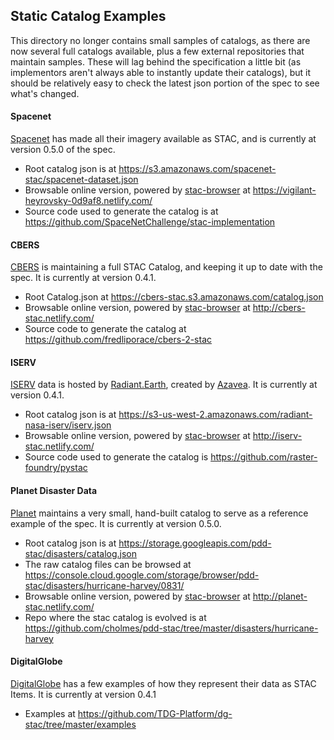 ## Static Catalog Examples

This directory no longer contains small samples of catalogs, as there are now several full catalogs 
available, plus a few external repositories that maintain samples. These will lag behind
the specification a little bit (as implementors aren't always able to instantly update their catalogs),
but it should be relatively easy to check the latest json portion of the spec to see what's changed.

#### Spacenet

[Spacenet](https://spacenetchallenge.github.io/) has made all their imagery available as STAC, and is 
currently at version 0.5.0 of the spec.

* Root catalog json is at https://s3.amazonaws.com/spacenet-stac/spacenet-dataset.json
* Browsable online version, powered by [stac-browser](https://github.com/radiantearth/stac-browser/) at https://vigilant-heyrovsky-0d9af8.netlify.com/
* Source code used to generate the catalog is at https://github.com/SpaceNetChallenge/stac-implementation

#### CBERS

[CBERS](https://en.wikipedia.org/wiki/China%E2%80%93Brazil_Earth_Resources_Satellite_program) is maintaining 
a full STAC Catalog, and keeping it up to date with the spec. It is currently at version 0.4.1.

* Root Catalog.json at https://cbers-stac.s3.amazonaws.com/catalog.json
* Browsable online version, powered by [stac-browser](https://github.com/radiantearth/stac-browser/) at http://cbers-stac.netlify.com/
* Source code to generate the catalog at https://github.com/fredliporace/cbers-2-stac

#### ISERV

[ISERV](https://www.nasa.gov/mission_pages/station/research/experiments/867.html) data is hosted by 
[Radiant.Earth](http://radiant.earth), created by [Azavea](http://azavea.com). It is currently at
version 0.4.1.

* Root catalog json is at https://s3-us-west-2.amazonaws.com/radiant-nasa-iserv/iserv.json
* Browsable online version, powered by [stac-browser](https://github.com/radiantearth/stac-browser/) at http://iserv-stac.netlify.com/
* Source code used to generate the catalog is https://github.com/raster-foundry/pystac

#### Planet Disaster Data

[Planet](http://planet.com) maintains a very small, hand-built catalog to serve as a reference example
of the spec. It is currently at version 0.5.0.

* Root catalog json is at https://storage.googleapis.com/pdd-stac/disasters/catalog.json
* The raw catalog files can be browsed at https://console.cloud.google.com/storage/browser/pdd-stac/disasters/hurricane-harvey/0831/
* Browsable online version, powered by [stac-browser](https://github.com/radiantearth/stac-browser/) at http://planet-stac.netlify.com/
* Repo where the stac catalog is evolved is at https://github.com/cholmes/pdd-stac/tree/master/disasters/hurricane-harvey

#### DigitalGlobe

[DigitalGlobe](http://digitalglobe.com) has a few examples of how they represent their data as STAC Items. It is currently at version
0.4.1

* Examples at https://github.com/TDG-Platform/dg-stac/tree/master/examples
